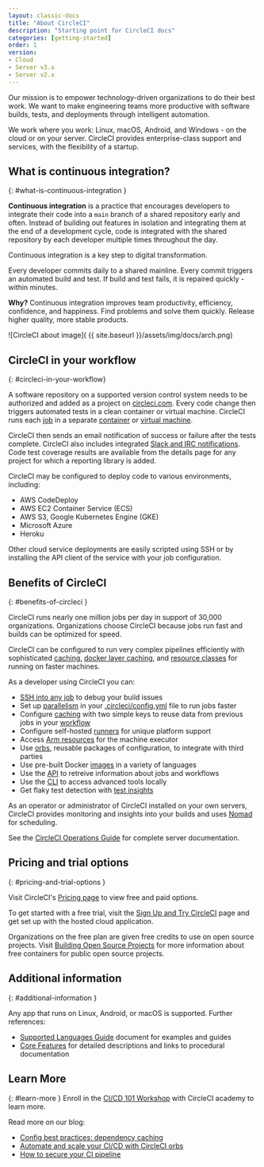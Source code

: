 ```yaml
---
layout: classic-docs
title: "About CircleCI"
description: "Starting point for CircleCI docs"
categories: [getting-started]
order: 1
version:
- Cloud
- Server v3.x
- Server v2.x
---
```


Our mission is to empower technology-driven organizations to do their best work. We want to make engineering teams more productive with software builds, tests, and deployments through intelligent automation.

We work where you work: Linux, macOS, Android, and Windows - on the cloud or on your server. CircleCI provides enterprise-class support and services, with the flexibility of a startup.

## What is continuous integration?
{: #what-is-continuous-integration }

**Continuous integration** is a practice that encourages developers to integrate their code into a `main` branch of a shared repository early and often. Instead of building out features in isolation and integrating them at the end of a development cycle, code is integrated with the shared repository by each developer multiple times throughout the day.

Continuous integration is a key step to digital transformation.

Every developer commits daily to a shared mainline. Every commit triggers an automated build and test. If build and test fails, it is repaired quickly - within minutes.

**Why?** Continuous integration improves team productivity, efficiency, confidence, and happiness. Find problems and solve them quickly. Release higher quality, more stable products.

![CircleCI about image]( {{ site.baseurl }}/assets/img/docs/arch.png)

## CircleCI in your workflow
{: #circleci-in-your-workflow}

A software repository on a supported version control system needs to be authorized and added as a project on [circleci.com](https://circleci.com). Every code change then triggers automated tests in a clean container or virtual machine. CircleCI runs each [job]({{site.baseurl}}/2.0/glossary/#job) in a separate [container]({{site.baseurl}}/2.0/glossary/#container) or [virtual machine](https://circleci.com/developer/images?imageType=machine).

CircleCI then sends an email notification of success or failure after the tests complete. CircleCI also includes integrated [Slack and IRC notifications]({{site.baseurl}}/2.0/notifications). Code test coverage results are available from the details page for any project for which a reporting library is added.

CircleCI may be configured to deploy code to various environments, including:
- AWS CodeDeploy
- AWS EC2 Container Service (ECS)
- AWS S3, Google Kubernetes Engine (GKE)
- Microsoft Azure
- Heroku

Other cloud service deployments are easily scripted using SSH or by installing the API client of the service with your job configuration.

## Benefits of CircleCI
{: #benefits-of-circleci }

CircleCI runs nearly one million jobs per day in support of 30,000 organizations. Organizations choose CircleCI because jobs run fast and builds can be optimized for speed.

CircleCI can be configured to run very complex pipelines efficiently with sophisticated [caching,]({{site.baseurl}}/2.0/caching/) [docker layer caching,]({{site.baseurl}}/2.0/docker-layer-caching/) and [resource classes]({{site.baseurl}}/2.0/optimizations/#resource-class) for running on faster machines.

As a developer using CircleCI you can:
- [SSH into any job]({{site.baseurl}}/2.0/ssh-access-jobs/) to debug your build issues
- Set up [parallelism]({{site.baseurl}}/2.0/parallelism-faster-jobs/) in your [.circleci/config.yml]({{site.baseurl}}/2.0/configuration-reference/) file to run jobs faster
- Configure [caching]({{site.baseurl}}/2.0/caching/) with two simple keys to reuse data from previous jobs in your [workflow]({{site.baseurl}}/2.0/workflows/)
- Configure self-hosted [runners]({{site.baseurl}}/2.0/runner-overview/) for unique platform support
- Access [Arm resources]({{site.baseurl}}/2.0/arm-resources/) for the machine executor
- Use [orbs]({{site.baseurl}}/2.0/using-orbs/), reusable packages of configuration, to integrate with third parties
- Use pre-built Docker [images]({{site.baseurl}}/2.0/circleci-images/) in a variety of languages
- Use the [API](https://circleci.com/docs/api/v2/) to retreive information about jobs and workflows
- Use the [CLI]({{site.baseurl}}/2.0/local-cli/) to access advanced tools locally
- Get flaky test detection with [test insights]({{site.baseurl}}/2.0/insights-tests/)

As an operator or administrator of CircleCI installed on your own servers, CircleCI provides monitoring and insights into your builds and uses [Nomad](https://www.nomadproject.io/) for scheduling.

See the [CircleCI Operations Guide]({{site.baseurl}}/2.0/server-3-overview/) for complete server documentation.

## Pricing and trial options
{: #pricing-and-trial-options }

Visit CircleCI's [Pricing page](https://circleci.com/pricing/) to view free and paid options.

To get started with a free trial, visit the [Sign Up and Try CircleCI]({{site.baseurl}}/2.0/first-steps/) page and get set up with the hosted cloud application.

Organizations on the free plan are given free credits to use on open source projects. Visit [Building Open Source Projects]({{site.baseurl}}/2.0/oss/) for more information about free containers for public open source projects.

## Additional information
{: #additional-information }

Any app that runs on Linux, Android, or macOS is supported. Further references:
- [Supported Languages Guide]({{site.baseurl}}/2.0/demo-apps/) document for examples and guides
- [Core Features]({{site.baseurl}}/2.0/features/) for detailed descriptions and links to procedural documentation

## Learn More
{: #learn-more }
Enroll in the [CI/CD 101 Workshop](https://academy.circleci.com/cicd-basics?access_code=public-2021) with CircleCI academy to learn more.

Read more on our blog:
- [Config best practices: dependency caching](https://circleci.com/blog/config-best-practices-dependency-caching/)
- [Automate and scale your CI/CD with CircleCI orbs](https://circleci.com/blog/automate-and-scale-your-ci-cd-with-circleci-orbs/)
- [How to secure your CI pipeline](https://circleci.com/blog/secure-ci-pipeline/)